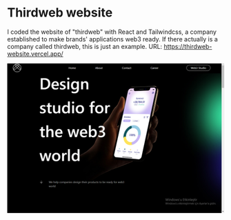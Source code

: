 # Thirdweb website
I coded the website of "thirdweb" with React and Tailwindcss, a company established to make brands' applications web3 ready. If there actually is a company called thirdweb, this is just an example. URL: https://thirdweb-website.vercel.app/

![SS](/ss.png)